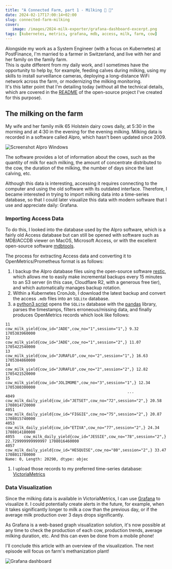 ```yaml
---
title: "A Connected Farm, part 1 - Milking 🐄 🥛"
date: 2024-02-17T17:00:14+02:00
slug: connected-farm-milking
cover:
   image: /images/2024-milk-exporter/grafana-dashboard-excerpt.png
tags: [kubernetes, metrics, grafana, mdb, access, milk, farm, cow]
---
```


Alongside my work as a System Engineer (with a focus on Kubernetes) at
PostFinance, I'm married to a farmer in Switzerland, and live with her and her
family on the family farm. \
This is quite different from my daily work, and I sometimes have the
opportunity to help by, for example, feeding calves during milking, using my
skills to install surveillance cameras, deploying a long-distance WiFi network
across the farm, or modernizing the milking monitoring. \
It's this latter point that I'm detailing today (without all the technical
details, which are covered in the
[README](https://github.com/clementnuss/alpro-openmetrics-exporter) of the
open-source project I've created for this purpose).

## The milking on the farm

My wife and her family milk 65 Holstein dairy cows daily, at 5:30 in the
morning and at 4:30 in the evening for the evening milking. Milking data is
recorded in a software called Alpro, which hasn't been updated since 2009.

![Screenshot Alpro Windows](/images/2024-milk-exporter/alpro-screenshot.png)

The software provides a lot of information about the cows, such as the quantity
of milk for each milking, the amount of concentrate distributed to the cow, the
duration of the milking, the number of days since the last calving, etc.

Although this data is interesting, accessing it requires connecting to the
computer and using the old software with its outdated interface. Therefore, I
became interested in trying to import milking data into a time-series database,
so that I could later visualize this data with modern software that I use and
appreciate daily: Grafana.

### Importing Access Data

To do this, I looked into the database used by the Alpro software, which is a
fairly old Access database but can still be opened with software such as
MDB/ACCDB viewer on MacOS, Microsoft Access, or with the excellent open-source
software [mdbtools](https://github.com/mdbtools/mdbtools).

The process for extracting Access data and converting it to
OpenMetrics/Prometheus format is as follows:

1. I backup the Alpro database files using the open-source software
   [restic](https://restic.net/), which allows me to easily make incremental
   backups every 15 minutes to an S3 server (in this case, Cloudflare R2, with
   a generous free tier), and which automatically manages backup rotation.
1. Within a Kubernetes CronJob, I download the latest backup and convert the
   access `.mdb` files into an `SQLite` database.
1. a [python3
   script](https://github.com/clementnuss/alpro-openmetrics-exporter/blob/main/alpro-to-openmetrics.py)
   opens the `SQLite` database with the [pandas](https://pandas.pydata.org/)
   library, parses the timestamps, filters erroneous/missing data, and finally
   produces OpenMetrics records which look like follows:

```text
11                             cow_milk_yield{cow_id="JADE",cow_no="1",session="1",} 9.32 1705383960000
12                            cow_milk_yield{cow_id="JADE",cow_no="1",session="2",} 11.07 1705422540000
13                         cow_milk_yield{cow_id="JURAFLO",cow_no="2",session="1",} 16.63 1705384860000
14                         cow_milk_yield{cow_id="JURAFLO",cow_no="2",session="2",} 12.82 1705421520000
15                        cow_milk_yield{cow_id="JOLIMOME",cow_no="3",session="1",} 12.34 1705380300000
                                                     ...
4049                 cow_milk_daily_yield{cow_id="JETSET",cow_no="72",session="2",} 20.58 1708014720000
4051                 cow_milk_daily_yield{cow_id="FIGGIE",cow_no="75",session="2",} 20.87 1708015740000
4053                  cow_milk_daily_yield{cow_id="ETIVA",cow_no="77",session="2",} 24.34 1708014180000
4055    cow_milk_daily_yield{cow_id="JESSIE",cow_no="78",session="2",} 22.729999999999997 1708016460000
4057               cow_milk_daily_yield{cow_id="HESQUISE",cow_no="80",session="2",} 33.47 1708011780000
Name: 0, Length: 20290, dtype: objec
```

1. I upload those records to my preferred time-series database:
   [VictoriaMetrics](https://victoriametrics.com/)

### Data Visualization

Since the milking data is available in VictoriaMetrics, I can use
[Grafana](https://grafana.com/) to visualize it. I could potentially create
alerts in the future, for example, when it takes significantly longer to milk a
cow than the previous day, or if the average milk production over 3 days drops
significantly.

As Grafana is a web-based graph visualization solution, it's now possible at
any time to check the production of each cow, production trends, average
milking duration, etc. And this can even be done from a mobile phone!

I'll conclude this article with an overview of the visualization. The next
episode will focus on farm's methanization plant!

![Grafana dashboard](/images/2024-milk-exporter/grafana-dashboard.png)

